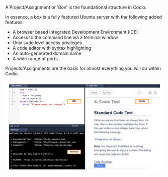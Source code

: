 
A Project/Assignment or 'Box' is the foundational structure in Codio. 

In essence, a box is a fully featured Ubuntu server with the following added features:

- A browser based Integrated Development Environment (IDE)
- Access to the command line via a terminal window
- Unix sudo level access privileges
- A code editor with syntax highlighting 
- An auto-generated domain name
- A wide range of ports



Projects/Assignments are the basis for almost everything you will do within Codio. 

![Python code editor on top left showing input-validation program, terminal window on bottom left, and Guide on right.](.guides/img/terminalguideide.png)
